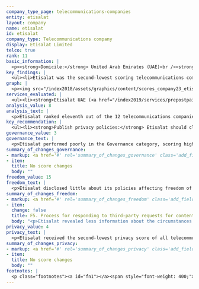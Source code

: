 ```yaml
---
company_type_page: telecommunications-companies
entity: etisalat
layout: company
name: etisalat
id: etisalat
company_type: Telecommunications company
display: Etisalat Limited
telco: true
rank: 11
basic_information: | 
  <p><strong>Domicile:</strong> United Arab Emirates (UAE)<br /><strong>Website:</strong> <a href="http://www.etisalat.com">www.etisalat.com</a>&nbsp;</p>
key_findings: | 
  <ul><li>Etisalat was the second-lowest scoring telecommunications company in the Index, disclosing almost nothing about policies and practices affecting users' freedom of expression and privacy.</li><li>Etisalat did not publish a privacy policy, making it impossible for users to understand what the company does with their information, including what it collects and for what purposes.</li><li>Etisalat disclosed nothing about how it handles government and private requests to hand over user information.</li></ul>
graph: | 
  <p><img src="/index2018/assets/graphics/content/scores_company23_etisalat1.jpg" /></p>
services_evaluated: | 
  <ul><li><strong>Etisalat UAE (<a href="/index2019/services/prepostpaidmobile/">Prepaid mobile</a>)</strong></li><li><strong>Etisalat UAE (<a href="/index2019/services/prepostpaidmobile/">Postpaid mobile</a>)</strong></li><li><strong>Etisalat UAE (<a href="/index2019/services/fixedbroadband/">Fixed-line broadband</a>)</strong></li></ul>
analysis_value: 8
analysis_text: | 
  <p>Etisalat ranked eleventh out of the 12 telecommunications companies evaluated, disclosing almost nothing about its policies and practices affecting freedom of expression and privacy.<a href="#fn1"><sup>1</sup></a> It made no improvements to its disclosure of policies evaluated by the RDR Index over the last year.<a href="#fn2"><sup>2</sup></a> Etisalat is a majority state-owned company, operating in a political and regulatory environment that restricts expression online.<a href="#fn3"><sup>3</sup></a> While companies in the UAE are discouraged from making public commitments to human rights, Etisalat could still be more transparent about basic policies affecting users&rsquo; freedom of expression and privacy. The operating company Etisalat UAE did not publish a privacy policy, making it impossible for users to understand how the company handles their information.<a href="#fn4"><sup>4</sup></a> Etisalat provided little information about its security policies, although there is no law prohibiting companies from being more transparent in this area. Given that the company is majority state-owned and that the overall operating environment discourages transparency, it is unlikely Etisalat would disclose information about government requests to block content or to hand over user information. However, it could disclose its policies for responding to private requests.<br /><br /></p><hr /><p><br /><strong>Etisalat Group</strong> operates telecommunications, fiber optics networks, and other services in the United Arab Emirates and across the Middle East, Africa, and Asia. <br /><br /><strong>Market cap:</strong> USD 39.4 billion<a href="#fn5"><sup>5</sup></a><br /><strong>ADX:</strong> ETISALAT</p>
key_recommendation: | 
  <ul><li><strong>Publish privacy policies:</strong> Etisalat should clearly disclose how it handles user information and make its policies both easy to find and understand.</li><li><strong>Be transparent about private requests:</strong> Etisalat should disclose how it responds to private requests to block content or accounts and to hand over user data, and regularly publish data about the requests.</li><li><strong>Improve redress:</strong> Etisalat should improve its existing grievance mechanisms by explicitly including complaints related to freedom of expression and privacy, and by providing clear remedies for these types of complaints.</li></ul>
governance_value: 3
governance_text: | 
  <p>Etisalat performed poorly in the Governance category, scoring higher than only Ooredoo.<a href="#fn6"><sup>6</sup></a> It did not publish a commitment to respect users&rsquo; freedom of expression and privacy as human rights (G1), and failed to disclose evidence of senior-level oversight over these issues at the company(G2). It also revealed no evidence of carrying out human rights due diligence, such as conducting risk assessments (G4), or of engaging with stakeholders on freedom of expression or privacy issues (G5). It received some credit for disclosing a grievance and remedy mechanism, though the company did not explicitly state that this process includes complaints related to freedom of expression or privacy (G6).</p>
summary_of_changes_governance:
- markup: <a href='#' rel='summary_of_changes_governance' class='add_fieldset dashicons-before dashicons-plus'><span>Add fieldset</span></a>
- item:
  title: No score changes
  body: ""
freedom_value: 15
freedom_text: | 
  <p>Etisalat disclosed little about its policies affecting freedom of expression. Etisalat UAE&rsquo;s terms of service policies were not easy to find, but were available in the primary languages of its home market and were presented in an understandable manner (F1). It disclosed some information about how its rules are enforced (F3) and how users are notified when the company takes actions to restrict accounts (F8).</p><p>However, aside from some minimal disclosure about reasons why it may restrict access to its network or specific applications and protocols due to government demands (F10), the company failed to disclose any other information about its policies or practices that affect users&rsquo; freedom of expression. It failed to disclose any information about its network management policies or commit to uphold net neutrality principles (F9). Like many telecommunications companies, Etisalat provided no information about how it handles government or private requests to block content or restrict accounts (F5-F7). It did not publish any data on the number of such requests it received or with which it complied (F6, F7). Moreover, the company lost points due to a change in its disclosure, which made it less clear when it complies with private requests (F5). While it is a criminal offense in the UAE not to comply with government blocking orders, there is no law prohibiting Etisalat from disclosing how it handles these requests or its compliance rates with either government or private content-blocking requests.<a href="#fn7"><sup>7</sup></a></p>
summary_of_changes_freedom:
- markup: <a href='#' rel='summary_of_changes_freedom' class='add_fieldset dashicons-before dashicons-plus'><span>Add fieldset</span></a>
- item:
  change: false
  title: F5. Process for responding to third-party requests for content or account restriction
  body: "<p>Etisalat revealed less information about the circumstances under which it will respond to requests to restrict content that it receives through private processes.</p>"
privacy_value: 4
privacy_text: | 
  <p>Etisalat received the second-lowest privacy score of all telecommunications companies evaluated, disclosing only slightly more than Qatar-based telecommunications operator Ooredoo. Like Ooredoo Qatar, Etisalat UAE did not publish a privacy policy, making it impossible for users to understand what the company does with their information, including what it collects, shares, and why. Aside from disclosing that it shares user information with government authorities if legally required and in cases of national security (P4), the company disclosed nothing about how it handles the user information it collects (P3-P8).</p><p>Etisalat provided no information about how it responds to third-party requests for user information, making it one of four companies, along with MTN, Ooredoo, and Axiata, that received no credit on these indicators (P10-P12). It provided no information about its process for responding to these types of requests (P10), or whether it notifies users when their information is requested (P12). However, Etisalat&rsquo;s operating license required it to install equipment allowing authorities to access the network, so the company may not be aware when government authorities access user information.<a href="#fn8"><sup>8</sup></a> Still, there is no law specifically prohibiting Etisalat from disclosing its policy for responding to user information requests that come through private processes.</p><p>Etisalat UAE disclosed almost nothing about its security policies and practices, scoring better than only Ooredoo Qatar on these indicators (P13-P18). It disclosed that it has policies governing employee access to user data and has security teams monitoring for security threats and data breaches (P13). However, the company provided no additional information regarding its internal processes for ensuring that user data is secure, including whether it commissions external security audits (P13). It disclosed nothing about policies for addressing security vulnerabilities (P14) or for responding to data breaches (P15). There are no apparent legal obstacles to disclosing this information.</p>
summary_of_changes_privacy:
- markup: <a href='#' rel='summary_of_changes_privacy' class='add_fieldset dashicons-before dashicons-plus'><span>Add fieldset</span></a>
- item:
  title: No score changes
  body: ""
footnotes: | 
  <p class="footnotes"><a id="fn1"></a><span style="font-weight: 400;">[1]</span> The research period for the 2019 Index ran from January 13, 2018 to February 8, 2019. Policies that came into effect after February 8, 2019 were not evaluated in this Index. For Etisalat&rsquo;s performance in the 2018 Index, see: <a href="/index2018/companies/etisalat">rankingdigitalrights.org/index2018/companies/etisalat</a>&nbsp;</p><p class="footnotes"><a id="fn2"></a><span style="font-weight: 400;">[2]</span> For Etisalat&rsquo;s performance in the 2018 Index: <a href="/index2018/companies/etisalat/">rankingdigitalrights.org/index2018/companies/etisalat/</a>&nbsp;</p><p class="footnotes"><a id="fn3"></a><span style="font-weight: 400;">[3]</span> &ldquo;Freedom on the Net&rdquo; (Freedom House, November 2018), <a href="https://freedomhouse.org/report/freedom-net/2018/united-arab-emirates">freedomhouse.org/report/freedom-net/2018/united-arab-emirates</a>&nbsp;</p><p class="footnotes"><a id="fn4"></a><span style="font-weight: 400;">[4]</span> For most indicators in the Freedom of Expression and Privacy categories, RDR evaluates the operating company of the home market, in this case Etisalat UAE</p><p class="footnotes"><a id="fn5"></a><span style="font-weight: 400;">[5]</span> Bloomberg Markets, Accessed April 18, 2019, <a href="https://www.bloomberg.com/quote/ETISALAT:UH">www.bloomberg.com/quote/ETISALAT:UH</a>&nbsp;</p><p class="footnotes"><a id="fn6"></a><span style="font-weight: 400;">[6]</span> For Etisalat&rsquo;s performance in the 2018 Index: <a href="/index2018/companies/etisalat/">rankingdigitalrights.org/index2018/companies/etisalat/</a>&nbsp;</p><p class="footnotes"><a id="fn7"></a><span style="font-weight: 400;">[7]</span> &ldquo;Federal Decree-Law No. (5) of 2012 on Combating Cybercrimes&rdquo; (2012), <a href="http://ejustice.gov.ae/downloads/latest_laws/cybercrimes_5_2012_en.pdf">ejustice.gov.ae/downloads/latest_laws/cybercrimes_5_2012_en.pdf</a>&nbsp;</p><p class="footnotes"><a id="fn8"></a><span style="font-weight: 400;">[8]</span> &ldquo;Public Telecommunications License No. 1/2006&rdquo; Telecommunications Regulatory Authority, accessed March 15, 2018, <a href="https://www.tra.gov.ae/assets/03VgXUV3.pdf.aspx">www.tra.gov.ae/assets/03VgXUV3.pdf.aspx</a>&nbsp;</p>
---
```


